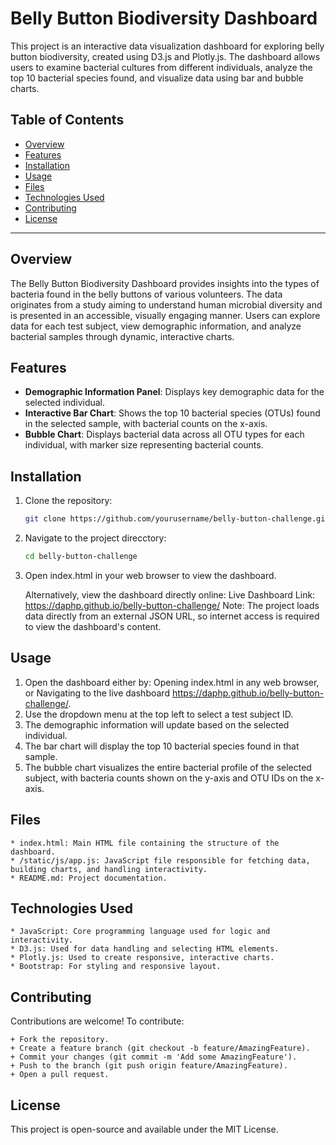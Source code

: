 # Belly Button Biodiversity Dashboard

This project is an interactive data visualization dashboard for exploring belly button biodiversity, created using D3.js and Plotly.js. The dashboard allows users to examine bacterial cultures from different individuals, analyze the top 10 bacterial species found, and visualize data using bar and bubble charts.

## Table of Contents
- [Overview](#overview)
- [Features](#features)
- [Installation](#installation)
- [Usage](#usage)
- [Files](#files)
- [Technologies Used](#technologies-used)
- [Contributing](#contributing)
- [License](#license)

---

## Overview

The Belly Button Biodiversity Dashboard provides insights into the types of bacteria found in the belly buttons of various volunteers. The data originates from a study aiming to understand human microbial diversity and is presented in an accessible, visually engaging manner. Users can explore data for each test subject, view demographic information, and analyze bacterial samples through dynamic, interactive charts.

## Features

- **Demographic Information Panel**: Displays key demographic data for the selected individual.
- **Interactive Bar Chart**: Shows the top 10 bacterial species (OTUs) found in the selected sample, with bacterial counts on the x-axis.
- **Bubble Chart**: Displays bacterial data across all OTU types for each individual, with marker size representing bacterial counts.

## Installation

1. Clone the repository:
   ```bash
   git clone https://github.com/yourusername/belly-button-challenge.git
	```
2. Navigate to the project direcctory:
	```bash
	cd belly-button-challenge
	```
3. Open index.html in your web browser to view the dashboard.

	Alternatively, view the dashboard directly online:
	Live Dashboard Link: https://daphp.github.io/belly-button-challenge/
	Note: The project loads data directly from an external JSON URL, so internet access is required to view the dashboard's content.

## Usage

1. Open the dashboard either by:
	Opening index.html in any web browser, or
	Navigating to the live dashboard https://daphp.github.io/belly-button-challenge/.
2. Use the dropdown menu at the top left to select a test subject ID.
3. The demographic information will update based on the selected individual.
4. The bar chart will display the top 10 bacterial species found in that sample.
5. The bubble chart visualizes the entire bacterial profile of the selected subject, with bacteria counts shown on the y-axis and OTU IDs on the x-axis.

## Files

	* index.html: Main HTML file containing the structure of the dashboard.
	* /static/js/app.js: JavaScript file responsible for fetching data, building charts, and handling interactivity.
	* README.md: Project documentation.

## Technologies Used
	* JavaScript: Core programming language used for logic and interactivity.
	* D3.js: Used for data handling and selecting HTML elements.
	* Plotly.js: Used to create responsive, interactive charts.
	* Bootstrap: For styling and responsive layout.

## Contributing
Contributions are welcome! To contribute:

	+ Fork the repository.
	+ Create a feature branch (git checkout -b feature/AmazingFeature).
	+ Commit your changes (git commit -m 'Add some AmazingFeature').
	+ Push to the branch (git push origin feature/AmazingFeature).
	+ Open a pull request.

## License
This project is open-source and available under the MIT License.

